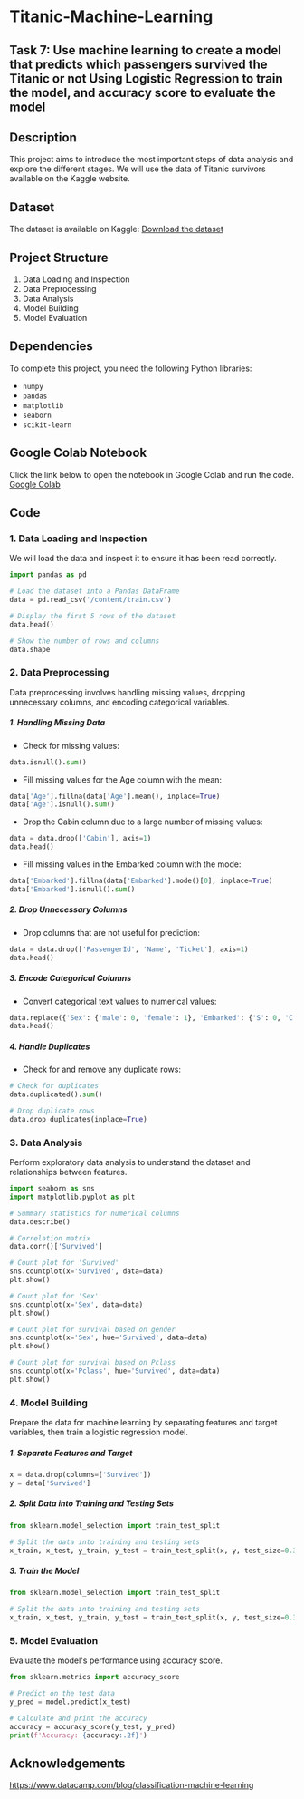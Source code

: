 # Titanic-Machine-Learning

## Task 7: Use machine learning to create a model that predicts which passengers survived the Titanic or not Using Logistic Regression to train the model, and accuracy score to evaluate the model

## Description
This project aims to introduce the most important steps of data analysis and explore the different stages. We will use the data of Titanic survivors available on the Kaggle website.

## Dataset
The dataset is available on Kaggle:
[Download the dataset](https://www.kaggle.com/competitions/titanic/data)

## Project Structure
1. Data Loading and Inspection
2. Data Preprocessing
3. Data Analysis
4. Model Building
5. Model Evaluation

## Dependencies
To complete this project, you need the following Python libraries:
* `numpy`
* `pandas`
* `matplotlib`
* `seaborn`
* `scikit-learn`

## Google Colab Notebook
Click the link below to open the notebook in Google Colab and run the code.
[Google Colab](https://colab.research.google.com/drive/1FV-1R1Un7y-8ntnmimNX4hH_kHkoQVk-#scrollTo=EGhTRZYwYKm4)

## Code 
### 1. Data Loading and Inspection
We will load the data and inspect it to ensure it has been read correctly.
```python
import pandas as pd

# Load the dataset into a Pandas DataFrame
data = pd.read_csv('/content/train.csv')

# Display the first 5 rows of the dataset
data.head()

# Show the number of rows and columns
data.shape
```
     
### 2. Data Preprocessing
Data preprocessing involves handling missing values, dropping unnecessary columns, and encoding categorical variables.
##### 1. Handling Missing Data
* Check for missing values:
```python
data.isnull().sum()
```
* Fill missing values for the Age column with the mean:
```python
data['Age'].fillna(data['Age'].mean(), inplace=True)
data['Age'].isnull().sum()
```
* Drop the Cabin column due to a large number of missing values:
```python
data = data.drop(['Cabin'], axis=1)
data.head()
```
* Fill missing values in the Embarked column with the mode:
```python
data['Embarked'].fillna(data['Embarked'].mode()[0], inplace=True)
data['Embarked'].isnull().sum()
```
##### 2. Drop Unnecessary Columns
* Drop columns that are not useful for prediction:
```python
data = data.drop(['PassengerId', 'Name', 'Ticket'], axis=1)
data.head()
```
##### 3. Encode Categorical Columns
* Convert categorical text values to numerical values:
```python
data.replace({'Sex': {'male': 0, 'female': 1}, 'Embarked': {'S': 0, 'C': 1, 'Q': 2}}, inplace=True)
data.head()

```
##### 4. Handle Duplicates
* Check for and remove any duplicate rows:
```python
# Check for duplicates
data.duplicated().sum()

# Drop duplicate rows
data.drop_duplicates(inplace=True)
```

### 3. Data Analysis
Perform exploratory data analysis to understand the dataset and relationships between features.
```python
import seaborn as sns
import matplotlib.pyplot as plt

# Summary statistics for numerical columns
data.describe()

# Correlation matrix
data.corr()['Survived']

# Count plot for 'Survived'
sns.countplot(x='Survived', data=data)
plt.show()

# Count plot for 'Sex'
sns.countplot(x='Sex', data=data)
plt.show()

# Count plot for survival based on gender
sns.countplot(x='Sex', hue='Survived', data=data)
plt.show()

# Count plot for survival based on Pclass
sns.countplot(x='Pclass', hue='Survived', data=data)
plt.show()
```
    
### 4. Model Building
Prepare the data for machine learning by separating features and target variables, then train a logistic regression model.
##### 1. Separate Features and Target
```python
x = data.drop(columns=['Survived'])
y = data['Survived']
```
##### 2. Split Data into Training and Testing Sets
```python
from sklearn.model_selection import train_test_split

# Split the data into training and testing sets
x_train, x_test, y_train, y_test = train_test_split(x, y, test_size=0.3, random_state=42)
```
##### 3. Train the Model
```python
from sklearn.model_selection import train_test_split

# Split the data into training and testing sets
x_train, x_test, y_train, y_test = train_test_split(x, y, test_size=0.3, random_state=42)
```

### 5. Model Evaluation
Evaluate the model's performance using accuracy score.
```python
from sklearn.metrics import accuracy_score

# Predict on the test data
y_pred = model.predict(x_test)

# Calculate and print the accuracy
accuracy = accuracy_score(y_test, y_pred)
print(f'Accuracy: {accuracy:.2f}')
```

## Acknowledgements
https://www.datacamp.com/blog/classification-machine-learning


